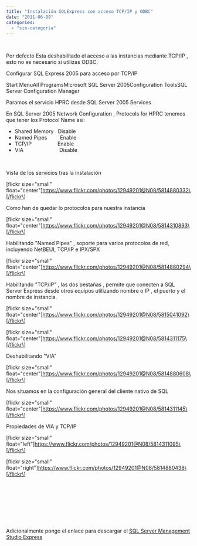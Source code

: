 ```yaml
---
title: "Instalación SQLExpress con acceso TCP/IP y ODBC"
date: "2011-06-09"
categories: 
  - "sin-categoria"
---
```


 

Por defecto Esta deshabilitado el acceso a las instancias mediante TCP/IP ,  esto no es necesario si utilizas ODBC.

Configurar SQL Express 2005 para acceso por TCP/IP

Start MenuAll ProgramsMicrosoft SQL Server 2005Configuration ToolsSQL Server Configuration Manager

Paramos el servicio HPRC desde SQL Server 2005 Services

En SQL Server 2005 Network Configuration , Protocols for HPRC tenemos que tener los Protocol Name así:

- Shared Memory   Disable
- Named Pipes         Enable
- TCP/IP                  Enable
- VIA                         Disable

 

Vista de los servicios tras la instalación

\[flickr size="small" float="center"\]https://www.flickr.com/photos/12949201@N08/5814880332\[/flickr\]

Como han de quedar lo protocolos para nuestra instancia

\[flickr size="small" float="center"\]https://www.flickr.com/photos/12949201@N08/5814310893\[/flickr\]

Habilitando "Named Pipes" , soporte para varios protocolos de red, incluyendo NetBEUI, TCP/IP e IPX/SPX

\[flickr size="small" float="center"\]https://www.flickr.com/photos/12949201@N08/5814880294\[/flickr\]

Habilitando "TCP/IP" , las dos pestañas , permite que conecten a SQL Server Express desde otros equipos utilizando nombre o IP , el puerto y el nombre de instancia.

\[flickr size="small" float="center"\]https://www.flickr.com/photos/12949201@N08/5815041092\[/flickr\]

\[flickr size="small" float="center"\]https://www.flickr.com/photos/12949201@N08/5814311175\[/flickr\]

Deshabilitando "VIA"

\[flickr size="small" float="center"\]https://www.flickr.com/photos/12949201@N08/5814880608\[/flickr\]

Nos situamos en la configuración general del cliente nativo de SQL

\[flickr size="small" float="center"\]https://www.flickr.com/photos/12949201@N08/5814311145\[/flickr\]

Propiedades de VIA y TCP/IP

\[flickr size="small" float="left"\]https://www.flickr.com/photos/12949201@N08/5814311095\[/flickr\]

\[flickr size="small" float="right"\]https://www.flickr.com/photos/12949201@N08/5814880438\[/flickr\]

 

 

 

 

Adicionalmente pongo el enlace para descargar el [SQL Server Management Studio Express](https://www.microsoft.com/downloads/en/details.aspx?familyid=c243a5ae-4bd1-4e3d-94b8-5a0f62bf7796&displaylang=en "SQL Server Management Studio Express")
